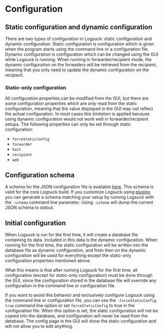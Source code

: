 # Configuration

## Static configuration and dynamic configuration

There are two types of configuration in Logsuck: static configuration and dynamic configuration. Static configuration is configuration which is given when the program starts using the command line or a configuration file. Dynamic configuration is configuration which can be changed using the GUI while Logsuck is running. When running in forwarder/recipient mode, the dynamic configuration on the forwaders will be retrieved from the recipient, meaning that you only need to update the dynamic configuration on the recipient.

### Static-only configuration

All configuration properties can be modified from the GUI, but there are some configuration properties which are _only_ read from the static configuration, meaning that the value displayed in the GUI may not reflect the actual configuration. In most cases this limitation is applied because using dynamic configuration would not work well in forwarder/recipient setups. The following properties can only be set through static configuration:

- `forceStaticConfig`
- `forwarder`
- `host`
- `recipient`
- `web`

## Configuration schema

A schema for the JSON configuration file is available [here](../logsuck-config.schema.json). This schema is valid for the core Logsuck build. If you customize Logsuck using [plugins](./Plugins.md) you can generate a schema matching your setup by running Logsuck with the `-schema` command line parameter. Using `-schema` will dump the current JSON schema to stdout.

## Initial configuration

When Logsuck is run for the first time, it will create a database file containing its data. Included in this data is the dynamic configuration. When running for the first time, the static configuration will be written into the database file as dynamic configuration, and from then on the dynamic configuration will be used for everything except the static-only configuration properties mentioned above.

What this means is that after running Logsuck for the first time, all configuration (except for static-only configuration) must be done through the GUI, since the configuration stored in the database file will override any configuration in the command line or configuration file.

If you want to avoid this behavior and exclusively configure Logsuck using the command line or configuration file, you can use the `-forceStaticConfig true` command line option or set `forceStaticConfig` to true in the configuration file. When this option is set, the static configuration will not be copied into the database, and configuration will never be read from the database. The config page in the GUI will show the static configuration and will not allow you to edit anything.
